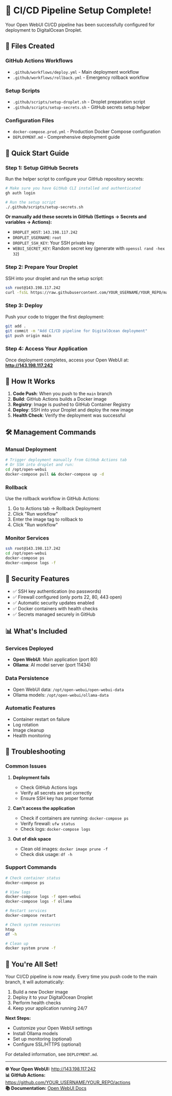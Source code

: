 # 🚀 CI/CD Pipeline Setup Complete!

Your Open WebUI CI/CD pipeline has been successfully configured for deployment to DigitalOcean Droplet.

## 📁 Files Created

### GitHub Actions Workflows
- `.github/workflows/deploy.yml` - Main deployment workflow
- `.github/workflows/rollback.yml` - Emergency rollback workflow

### Setup Scripts
- `.github/scripts/setup-droplet.sh` - Droplet preparation script
- `.github/scripts/setup-secrets.sh` - GitHub secrets setup helper

### Configuration Files
- `docker-compose.prod.yml` - Production Docker Compose configuration
- `DEPLOYMENT.md` - Comprehensive deployment guide

## 🎯 Quick Start Guide

### Step 1: Setup GitHub Secrets
Run the helper script to configure your GitHub repository secrets:

```bash
# Make sure you have GitHub CLI installed and authenticated
gh auth login

# Run the setup script
./.github/scripts/setup-secrets.sh
```

**Or manually add these secrets in GitHub (Settings → Secrets and variables → Actions):**
- `DROPLET_HOST`: `143.198.117.242`
- `DROPLET_USERNAME`: `root`
- `DROPLET_SSH_KEY`: Your SSH private key
- `WEBUI_SECRET_KEY`: Random secret key (generate with `openssl rand -hex 32`)

### Step 2: Prepare Your Droplet
SSH into your droplet and run the setup script:

```bash
ssh root@143.198.117.242
curl -fsSL https://raw.githubusercontent.com/YOUR_USERNAME/YOUR_REPO/main/.github/scripts/setup-droplet.sh | bash
```

### Step 3: Deploy
Push your code to trigger the first deployment:

```bash
git add .
git commit -m "Add CI/CD pipeline for DigitalOcean deployment"
git push origin main
```

### Step 4: Access Your Application
Once deployment completes, access your Open WebUI at:
**http://143.198.117.242**

## 🔄 How It Works

1. **Code Push**: When you push to the `main` branch
2. **Build**: GitHub Actions builds a Docker image
3. **Registry**: Image is pushed to GitHub Container Registry
4. **Deploy**: SSH into your Droplet and deploy the new image
5. **Health Check**: Verify the deployment was successful

## 🛠️ Management Commands

### Manual Deployment
```bash
# Trigger deployment manually from GitHub Actions tab
# Or SSH into droplet and run:
cd /opt/open-webui
docker-compose pull && docker-compose up -d
```

### Rollback
Use the rollback workflow in GitHub Actions:
1. Go to Actions tab → Rollback Deployment
2. Click "Run workflow"
3. Enter the image tag to rollback to
4. Click "Run workflow"

### Monitor Services
```bash
ssh root@143.198.117.242
cd /opt/open-webui
docker-compose ps
docker-compose logs -f
```

## 🔐 Security Features

- ✅ SSH key authentication (no passwords)
- ✅ Firewall configured (only ports 22, 80, 443 open)
- ✅ Automatic security updates enabled
- ✅ Docker containers with health checks
- ✅ Secrets managed securely in GitHub

## 📊 What's Included

### Services Deployed
- **Open WebUI**: Main application (port 80)
- **Ollama**: AI model server (port 11434)

### Data Persistence
- Open WebUI data: `/opt/open-webui/open-webui-data`
- Ollama models: `/opt/open-webui/ollama-data`

### Automatic Features
- Container restart on failure
- Log rotation
- Image cleanup
- Health monitoring

## 🚨 Troubleshooting

### Common Issues

1. **Deployment fails**
   - Check GitHub Actions logs
   - Verify all secrets are set correctly
   - Ensure SSH key has proper format

2. **Can't access the application**
   - Check if containers are running: `docker-compose ps`
   - Verify firewall: `ufw status`
   - Check logs: `docker-compose logs`

3. **Out of disk space**
   - Clean old images: `docker image prune -f`
   - Check disk usage: `df -h`

### Support Commands
```bash
# Check container status
docker-compose ps

# View logs
docker-compose logs -f open-webui
docker-compose logs -f ollama

# Restart services
docker-compose restart

# Check system resources
htop
df -h

# Clean up
docker system prune -f
```

## 🎉 You're All Set!

Your CI/CD pipeline is now ready. Every time you push code to the main branch, it will automatically:

1. Build a new Docker image
2. Deploy it to your DigitalOcean Droplet
3. Perform health checks
4. Keep your application running 24/7

**Next Steps:**
- Customize your Open WebUI settings
- Install Ollama models
- Set up monitoring (optional)
- Configure SSL/HTTPS (optional)

For detailed information, see `DEPLOYMENT.md`.

---

**🌐 Your Open WebUI:** http://143.198.117.242  
**📊 GitHub Actions:** https://github.com/YOUR_USERNAME/YOUR_REPO/actions  
**📚 Documentation:** [Open WebUI Docs](https://docs.openwebui.com/)
